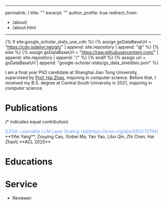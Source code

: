 
---
permalink: /
title: ""
excerpt: ""
author_profile: true
redirect_from: 
  - /about/
  - /about.html
---

{% if site.google_scholar_stats_use_cdn %}
{% assign gsDataBaseUrl = "https://cdn.jsdelivr.net/gh/" | append: site.repository | append: "@" %}
{% else %}
{% assign gsDataBaseUrl = "https://raw.githubusercontent.com/" | append: site.repository | append: "/" %}
{% endif %}
{% assign url = gsDataBaseUrl | append: "google-scholar-stats/gs_data_shieldsio.json" %}

<span class='anchor' id='Biography'></span>

I am a final year PhD candidate at Shanghai Jiao Tong University, supervised by [Prof. Hai Zhao](https://www.cs.sjtu.edu.cn/PeopleDetail.aspx?id=60), majoring in computer science. Before that, I received my B.S. degree at Central South University in 2021, majoring in computer science.

# Publications

(* indicates equal contribution)

<div class='paper-box-text' markdown="1">
<font color="CornFlowerBlue">[LESA: Learnable LLM Layer Scaling-Up](https://arxiv.org/abs/2502.13794)</font>
**Yifei Yang**, Zouying Cao, Xinbei Ma, Yao Yao, Libo Qin, Zhi Chen, Hai Zhao\\
**ACL 2025**
</div>




# Educations

# Service

- Reviewer: 
